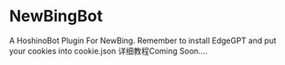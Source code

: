 # NewBingBot
A HoshinoBot Plugin For NewBing.
Remember to install EdgeGPT and put your cookies into cookie.json
详细教程Coming Soon....
